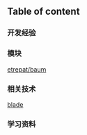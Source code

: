 ## Table of content

### 开发经验


### 模块
[etrepat/baum](https://github.com/etrepat/baum)

### 相关技术
[blade](blade.md)

### 学习资料
[]()